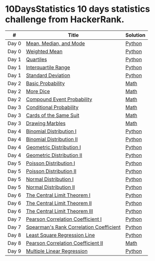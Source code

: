 # 10DaysStatistics 10 days statistics challenge from HackerRank.

<table>
    <thead>
        <tr>
            <th>#</th>
            <th>Title</th>
            <th>Solution</th>
        </tr>
    </thead>
    <tbody>
        <tr>
            <td>Day 0</td>
            <td><a href="https://www.hackerrank.com/challenges/s10-basic-statistics/problem">Mean, Median, and Mode
</a></td>
            <td><a href="https://github.com/djeada/10DaysStatistics/blob/master/src/day_0/mean_mode_median.py">Python</a></td>
        </tr>
        <tr>
            <td>Day 0</td>
            <td><a href="https://www.hackerrank.com/challenges/s10-weighted-mean" rel="nofollow">Weighted Mean</a></td>
            <td><a href="https://github.com/djeada/10DaysStatistics/blob/master/src/day_0/weighted_mean.py">Python</a></td>
        </tr>
        <tr>
            <td>Day 1</td>
            <td><a href="https://www.hackerrank.com/challenges/s10-quartiles" rel="nofollow">Quartiles</a></td>
            <td><a href="https://github.com/djeada/10DaysStatistics/blob/master/src/day_1/quartiles.py">Python</a></td>
        </tr>
        <tr>
            <td>Day 1</td>
            <td><a href="https://www.hackerrank.com/challenges/s10-interquartile-range/problem" rel="nofollow">Interquartile Range</a></td>
            <td><a href="https://github.com/djeada/10DaysStatistics/blob/master/src/day_1/interquartile_range.py">Python</a></td>
        </tr>
        <tr>
            <td>Day 1</td>
            <td><a href="https://www.hackerrank.com/challenges/s10-standard-deviation/problem" rel="nofollow">Standard Deviation</a></td>
            <td><a href="https://github.com/djeada/10DaysStatistics/blob/master/src/day_1/standard_deviation.py">Python</a></td>
        </tr>
        <tr>
            <td>Day 2</td>
            <td><a href="https://www.hackerrank.com/challenges/s10-mcq-1/problem" rel="nofollow">Basic Probability</a></td>
            <td><a href="https://github.com/djeada/10DaysStatistics/blob/master/src/day_2/basic_probability.pdf">Math</a></td>
        </tr>
        <tr>
            <td>Day 2</td>
            <td><a href="https://www.hackerrank.com/challenges/s10-mcq-2/problem" rel="nofollow">More Dice</a></td>
            <td><a href="https://github.com/djeada/10DaysStatistics/blob/master/src/day_2/more_dice.pdf">Math</a></td>
        </tr>
        <tr>
            <td>Day 2</td>
            <td><a href="https://www.hackerrank.com/challenges/s10-mcq-3/problem" rel="nofollow">Compound Event Probability</a></td>
            <td><a href="https://github.com/djeada/10DaysStatistics/blob/master/src/day_2/compound_event_probability.pdf">Math</a></td>
        </tr>
        <td>Day 3</td>
        <td><a href="https://www.hackerrank.com/challenges/s10-mcq-4/problem" rel="nofollow">Conditional Probability</a></td>
        <td><a href="https://github.com/djeada/10DaysStatistics/blob/master/src/day_3/conditional_probability.pdf">Math</a></td>
        </tr>
        <tr>
            <td>Day 3</td>
            <td><a href="https://www.hackerrank.com/challenges/s10-mcq-5/problem" rel="nofollow">Cards of the Same Suit</a></td>
            <td><a href="https://github.com/djeada/10DaysStatistics/blob/master/src/day_3/cards_of_the_same_suit%20.pdf">Math</a></td>
        </tr>
        <tr>
            <td>Day 3</td>
            <td><a href="https://www.hackerrank.com/challenges/s10-mcq-6/problem" rel="nofollow">Drawing Marbles</a></td>
            <td><a href="https://github.com/djeada/10DaysStatistics/blob/master/src/day_3/drawing_marbles.pdf">Math</a></td>
        </tr>
        <td>Day 4</td>
        <td><a href="https://www.hackerrank.com/challenges/s10-binomial-distribution-1/problem" rel="nofollow">Binomial Distribution I</a></td>
        <td><a href="https://github.com/djeada/10DaysStatistics/blob/master/src/day_4/binomial_distribution_i.py">Python</a></td>
        </tr>
        <td>Day 4</td>
        <td><a href="https://www.hackerrank.com/challenges/s10-binomial-distribution-2/problem" rel="nofollow">Binomial Distribution II</a></td>
        <td><a href="https://github.com/djeada/10DaysStatistics/blob/master/src/day_4/binomial_distribution_ii.py">Python</a></td>
        </tr>
        <tr>
            <td>Day 4</td>
            <td><a href="https://www.hackerrank.com/challenges/s10-geometric-distribution-1/problem" rel="nofollow">Geometric Distribution I</a></td>
            <td><a href="https://github.com/djeada/10DaysStatistics/blob/master/src/day_4/geometric_distribution_i.py">Python</a></td>
        </tr>
        <tr>
            <td>Day 4</td>
            <td><a href="https://www.hackerrank.com/challenges/s10-geometric-distribution-2/problem" rel="nofollow">Geometric Distribution II</a></td>
            <td><a href="https://github.com/djeada/10DaysStatistics/blob/master/src/day_4/geometric_distribution__ii.py">Python</a></td>
        </tr>
        <td>Day 5</td>
        <td><a href="https://www.hackerrank.com/challenges/s10-poisson-distribution-1/problem" rel="nofollow">Poisson Distribution I
</a></td>
        <td><a href="https://github.com/djeada/10DaysStatistics/blob/master/src/day_5/poisson_distribution_i.py">Python</a></td>
        </tr>
        <td>Day 5</td>
        <td><a href="https://www.hackerrank.com/challenges/s10-poisson-distribution-2/problem" rel="nofollow">Poisson Distribution II</a></td>
        <td><a href="https://github.com/djeada/10DaysStatistics/blob/master/src/day_5/poisson_distribution_ii.py">Python</a></td>
        </tr>
        <tr>
            <td>Day 5</td>
            <td><a href="https://www.hackerrank.com/challenges/s10-normal-distribution-1/problem" rel="nofollow">Normal Distribution I</a></td>
            <td><a href="https://github.com/djeada/10DaysStatistics/blob/master/src/day_5/normal_distribution_i.py">Python</a></td>
        </tr>
        <tr>
            <td>Day 5</td>
            <td><a href="https://www.hackerrank.com/challenges/s10-normal-distribution-2/problem" rel="nofollow">Normal Distribution II</a></td>
            <td><a href="https://github.com/djeada/10DaysStatistics/blob/master/src/day_5/normal_distribution_ii.py">Python</a></td>
        </tr>
        <td>Day 6</td>
        <td><a href="https://www.hackerrank.com/challenges/s10-the-central-limit-theorem-1/problem" rel="nofollow">The Central Limit Theorem I</a></td>
        <td><a href="https://github.com/djeada/10DaysStatistics/blob/master/src/day_6/central_limit_theorem_i.py">Python</a></td>
        </tr>
        <tr>
            <td>Day 6</td>
            <td><a href="https://www.hackerrank.com/challenges/s10-the-central-limit-theorem-2/problem" rel="nofollow">The Central Limit Theorem II</a></td>
            <td><a href="https://github.com/djeada/10DaysStatistics/blob/master/src/day_6/central_limit_theorem_ii.py">Python</a></td>
        </tr>
        <tr>
            <td>Day 6</td>
            <td><a href="https://www.hackerrank.com/challenges/s10-the-central-limit-theorem-3/problem" rel="nofollow">The Central Limit Theorem III</a></td>
            <td><a href="https://github.com/djeada/10DaysStatistics/blob/master/src/day_6/central_limit_theorem_iii.py">Python</a></td>
        </tr>
        <td>Day 7</td>
        <td><a href="https://www.hackerrank.com/challenges/s10-pearson-correlation-coefficient/problem" rel="nofollow">Pearson Correlation Coefficient I</a></td>
        <td><a href="https://github.com/djeada/10DaysStatistics/blob/master/src/day_7/pearson_correlation_coefficient_i.py">Python</a></td>
        </tr>
        <td>Day 7</td>
        <td><a href="https://www.hackerrank.com/challenges/s10-spearman-rank-correlation-coefficient/problem" rel="nofollow">Spearman's Rank Correlation Coefficient</a></td>
        <td><a href="https://github.com/djeada/10DaysStatistics/blob/master/src/day_7/spearmans_rank_correlation_coefficient.py">Python</a></td>
        </tr>
        <tr>
            <td>Day 8</td>
            <td><a href="https://www.hackerrank.com/challenges/s10-least-square-regression-line/problem" rel="nofollow">Least Square Regression Line</a></td>
            <td><a href="https://github.com/djeada/10DaysStatistics/blob/master/src/day_8/least_square_regression_line.py">Python</a></td>
        </tr>
        <tr>
            <td>Day 8</td>
            <td><a href="https://www.hackerrank.com/challenges/s10-mcq-7/problem" rel="nofollow">Pearson Correlation Coefficient II</a></td>
            <td><a href="https://github.com/djeada/10DaysStatistics/blob/master/src/day_8/pearson_correlation_coefficient_ii.pdf">Math</a></td>
        </tr>
        <tr>
            <td>Day 9</td>
            <td><a href="https://www.hackerrank.com/challenges/s10-multiple-linear-regression/problem" rel="nofollow">Multiple Linear Regression</a></td>
            <td><a href="https://github.com/djeada/10DaysStatistics/blob/master/src/day_9/multiple_linear_regression.py">Python</a></td>
        </tr>
    </tbody>
</table>
